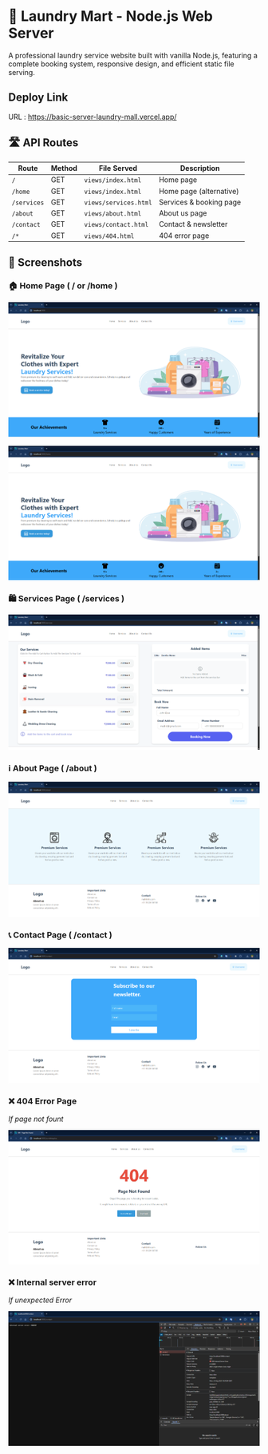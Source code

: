# 🧺 Laundry Mart - Node.js Web Server

A professional laundry service website built with vanilla Node.js, featuring a complete booking system, responsive design, and efficient static file serving.


## Deploy Link

URL :  https://basic-server-laundry-mall.vercel.app/


## 🛣️ API Routes

| Route | Method | File Served | Description |
|-------|--------|-------------|-------------|
| `/` | GET | `views/index.html` | Home page |
| `/home` | GET | `views/index.html` | Home page (alternative) |
| `/services` | GET | `views/services.html` | Services & booking page |
| `/about` | GET | `views/about.html` | About us page |
| `/contact` | GET | `views/contact.html` | Contact & newsletter |
| `/*` | GET | `views/404.html` | 404 error page |


## 📸 Screenshots

### 🏠 Home Page ( / or /home )

![Home Page](screenshots/home_page_slash.png)


![Home Page](screenshots/home_page.png)

### 🛍️ Services Page ( /services )

![Services Page](screenshots/services.png)

### ℹ️ About Page ( /about )

![About Page](screenshots/about.png)

### 📞 Contact Page ( /contact )

![Contact Page](screenshots/contact.png)


### ❌ 404 Error Page
*If page not fount*

![404 Page](screenshots/404.png)


### ❌ Internal server error
*If unexpected Error*

![Internal server error](screenshots/Unexpected_Error.png)
